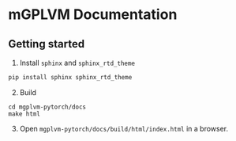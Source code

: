 # mGPLVM Documentation

## Getting started

1. Install `sphinx` and `sphinx_rtd_theme           `

```sh
pip install sphinx sphinx_rtd_theme
```

2. Build

```
cd mgplvm-pytorch/docs
make html
```

3. Open `mgplvm-pytorch/docs/build/html/index.html` in a browser.

